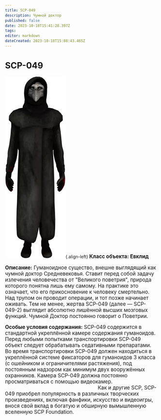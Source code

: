```yaml
---
title: SCP-049
description: Чумной доктор
published: false
date: 2023-10-18T15:41:28.397Z
tags: 
editor: markdown
dateCreated: 2023-10-18T15:08:43.465Z
---
```


# SCP-049
![049.png](/images/roles/049.png){.align-left} <big>
**Класс объекта: Евклид** 


 **Описание:** Гуманоидное существо, внешне выглядящий как чумной доктор Средневековья. Ставит перед собой задачу излечения человечества от "Великого поветрия", природа которого понятна лишь ему самому. На практике это означает, что его прикосновение к человеку смертельно. Над трупом он проводит операции, и тот позже начинает оживать. Тем не менее, жертва SCP-049 (далее — SCP-049-2) выглядит абсолютно лишённой высших мозговых функций. Чумной Доктор постоянно говорит о Поветрии.
  
  
  
  **Особые условия содержания:** SCP-049 содержится в стандартной укреплённой камере содержания гуманоидов. Перед любыми попытками транспортировки SCP-049 объект следует обрабатывать седативными препаратами. Во время транспортировки SCP-049 должен находиться в укреплённой системе фиксаторов для гуманоидов 3 класса (с ошейником и ограничителями растяжения), под постоянным надзором как минимум двух вооружённых охранников. Камера SCP-049 должна постоянно просматриваться с помощью видеокамер.                   
  Как и другие SCP, SCP-049 приобрел популярность в различных творческих произведениях, включая фанфики, искусство и видеоигры, внося свой вклад в богатую и обширную вымышленную вселенную SCP Foundation.
  
    
  
  
  
  
  
  
  

  
  
  
  
  
  
  
  
  
  
  
            